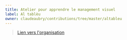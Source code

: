 ```yaml
---
title: Atelier pour apprendre le management visuel
label: Al tablèu
owner: claudeaubry/contributions/tree/master/altableu
---
```


> [Lien vers l'organisation](http://github.com/claudeaubry)
